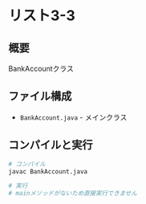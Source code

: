# リスト3-3

## 概要
BankAccountクラス

## ファイル構成
- `BankAccount.java` - メインクラス

## コンパイルと実行
```bash
# コンパイル
javac BankAccount.java

# 実行
# mainメソッドがないため直接実行できません
```
